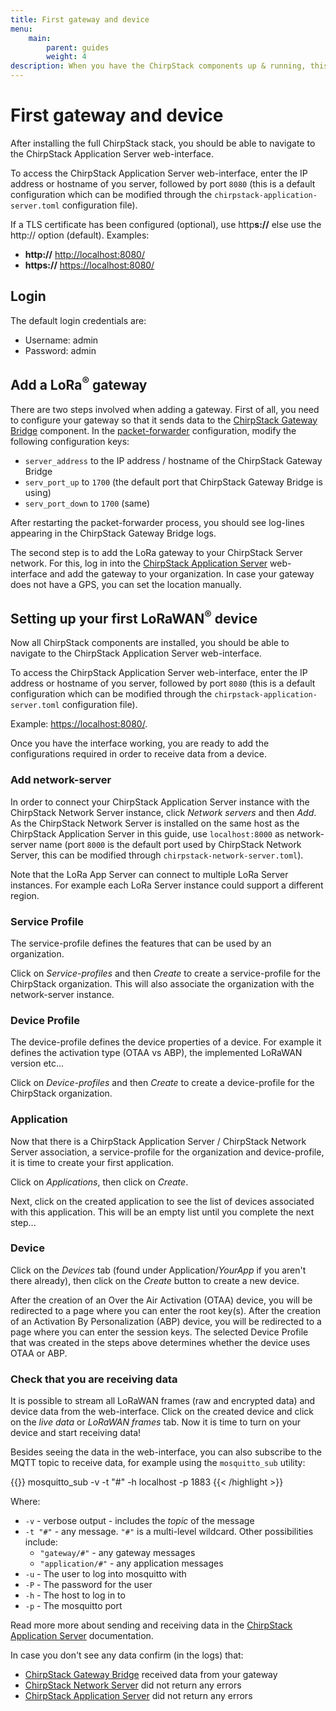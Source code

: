 ```yaml
---
title: First gateway and device
menu:
    main:
        parent: guides
        weight: 4
description: When you have the ChirpStack components up & running, this guide helps you getting started with your first gateway and device.
---
```


# First gateway and device

After installing the full ChirpStack stack, you should be able to navigate to the
ChirpStack Application Server web-interface. 

To access the ChirpStack Application Server web-interface, enter the IP address or hostname
of you server, followed by port `8080` (this is a default configuration which
can be modified through the `chirpstack-application-server.toml` configuration file).

If a TLS certificate has been configured (optional), use http**s://**
else use the http:// option (default). Examples:

* **http://** [http://localhost:8080/](http://localhost:8080/)
* **https://** [https://localhost:8080/](https://localhost:8080/)

## Login

The default login credentials are:

* Username: admin
* Password: admin

## Add a LoRa<sup>&reg;</sup> gateway

There are two steps involved when adding a gateway. First of all, you need
to configure your gateway so that it sends data to the
[ChirpStack Gateway Bridge](/gateway-bridge/)
component. In the [packet-forwarder](https://github.com/Lora-net/packet_forwarder)
configuration, modify the following configuration keys:

* `server_address` to the IP address / hostname of the ChirpStack Gateway Bridge
* `serv_port_up` to `1700` (the default port that ChirpStack Gateway Bridge is using)
* `serv_port_down` to `1700` (same)

After restarting the packet-forwarder process, you should see log-lines
appearing in the ChirpStack Gateway Bridge logs.

The second step is to add the LoRa gateway to your ChirpStack Server
network. For this, log in into the [ChirpStack Application Server](/application-server/)
web-interface and add the gateway to your organization. In case your gateway
does not have a GPS, you can set the location manually.

## Setting up your first LoRaWAN<sup>&reg;</sup> device

Now all ChirpStack components are installed, you should be able to navigate to the
ChirpStack Application Server web-interface. 

To access the ChirpStack Application Server web-interface, enter the IP address or hostname
of you server, followed by port `8080` (this is a default configuration which
can be modified through the `chirpstack-application-server.toml` configuration file).

Example: [https://localhost:8080/](https://localhost:8080/). 

Once you have the interface working, you are ready to add the configurations
required in order to receive data from a device.

### Add network-server

In order to connect your ChirpStack Application Server instance with the ChirpStack Network Server
instance, click *Network servers* and then *Add*. As the ChirpStack Network Server is
installed on the same host as the ChirpStack Application Server in this guide, use
`localhost:8000` as network-server name (port `8000` is the default port used
by ChirpStack Network Server, this can be modified through `chirpstack-network-server.toml`). 

Note that the LoRa App Server can connect to multiple LoRa Server instances.
For example each LoRa Server instance could support a different region.

### Service Profile

The service-profile defines the features that can be used by an organization.

Click on *Service-profiles* and then *Create* to create a service-profile for
the ChirpStack organization. This will also associate the organization with
the network-server instance.

### Device Profile

The device-profile defines the device properties of a device. For example it
defines the activation type (OTAA vs ABP), the implemented LoRaWAN version etc...

Click on *Device-profiles* and then *Create* to create a device-profile for
the ChirpStack organization.

### Application

Now that there is a ChirpStack Application Server / ChirpStack Network Server
association, a service-profile for the organization and device-profile, it is
time to create your first application.

Click on *Applications*, then click on *Create*.

Next, click on the created application to see the list of devices associated with this application. This will be an empty list until you complete the next step...

### Device

Click on the *Devices* tab (found under Application/_YourApp_ if you aren't there already), then click on the *Create* button to create a new device.
    
After the creation of an Over the Air Activation (OTAA) device, you will be redirected to a page where you can enter the root key(s). After the creation of an Activation By Personalization (ABP) device, you will be redirected to a page where you can enter the session keys. The selected Device Profile that was created in the steps above determines whether the device uses OTAA or ABP.

### Check that you are receiving data

It is possible to stream all LoRaWAN frames (raw and encrypted data) and
device data from the web-interface. Click on the created device and click on
the *live data* or *LoRaWAN frames* tab. Now it is time to turn on your
device and start receiving data!

Besides seeing the data in the web-interface, you can also subscribe to the
MQTT topic to receive data, for example using the `mosquitto_sub` utility:

{{<highlight bash>}}
mosquitto_sub -v -t "#" -h localhost -p 1883
{{< /highlight >}}

Where:

* `-v` - verbose output - includes the *topic* of the message
* `-t "#"` - any message. `"#"` is a multi-level wildcard. Other possibilities
  include:
    * `"gateway/#"` - any gateway messages
    * `"application/#"` - any application messages
* `-u` - The user to log into mosquitto with
* `-P` - The password for the user
* `-h` - The host to log in to
* `-p` - The mosquitto port


Read more more about sending and receiving data in the
[ChirpStack Application Server](/application-server/) documentation.

In case you don't see any data confirm (in the logs) that:

* [ChirpStack Gateway Bridge](/gateway-bridge/) received data from your gateway
* [ChirpStack Network Server](/network-server/) did not return any errors
* [ChirpStack Application Server](/application-server/) did not return any errors
